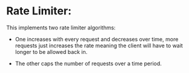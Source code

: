 Rate Limiter:
=============

This implements two rate limiter algorithms:

- One increases with every request and decreases over time, more requests just increases
the rate meaning the client will have to wait longer to be allowed back in.

- The other caps the number of requests over a time period.



